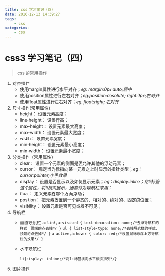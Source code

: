 ```yaml
---
title: css 学习笔记（四）
date: 2016-12-13 14:39:27
tags:
	- css
categories:
	- css
---
```


# css3 学习笔记（四）

> css 的常用操作

1. 对齐操作
	* 使用margin属性进行水平对齐；*eg: margin:0px auto;居中*
	* 使用position属性进行左右对齐；*eg:position:absolute; right:0px;右对齐*<!--more-->
	* 使用float属性进行左右对齐；*eg: float:right; 右对齐*
2. 尺寸操作(常用属性)
	* height： 设置元素高度；
	* line-height： 设置行高；
	* max-height： 设置元素最大高度；
	* max-width： 设置元素最大宽度；
	* width： 设置元素宽度；
	* min-height： 设置元素最小高度；
	* min-width： 设置元素最小宽度；
3. 分类操作（常用属性）
	* clear： 设置一个元素的侧面是否允许其他的浮动元素；
	* cursor： 规定当光标指向某一元素之上时显示的指针类型；*eg：cursor:pointer;小手效果*
	* display： 设置是否显示以及如何显示元素；*eg：display:inline；给li标签这个属性，将li横向展示，通常作为导航栏来用；*
	* float： 定义元素在哪个方向浮动；
	* position： 把元素放置到一个静态的、相对的、绝对的、固定的位置；
	* visibility： 设置元素是否可见或者不可见； 
4. 导航栏
	* 垂直导航栏
		`a:link,a:visited {
		text-decoration: none;/*去掉导航栏的样式，顶端的点去掉*/
}`
`ul {
		list-style-type: none;/*去掉导航栏的样式，顶端的点去掉*/
}`
`a:active,a:hover {
		color: red;/*设置鼠标悬浮上方导航栏的效果*/
}`

	* 水平导航栏

		`li{display: inline;/*将li标签横向水平依次排列*/}`
5. 图片操作


